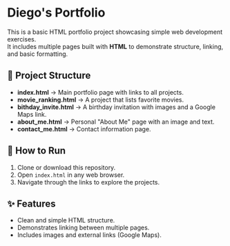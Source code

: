 # Diego's Portfolio

This is a basic HTML portfolio project showcasing simple web development exercises.  
It includes multiple pages built with **HTML** to demonstrate structure, linking, and basic formatting.

## 📂 Project Structure
- **index.html** → Main portfolio page with links to all projects.
- **movie_ranking.html** → A project that lists favorite movies.
- **bithday_invite.html** → A birthday invitation with images and a Google Maps link.
- **about_me.html** → Personal "About Me" page with an image and text.
- **contact_me.html** → Contact information page.

## 🚀 How to Run
1. Clone or download this repository.  
2. Open `index.html` in any web browser.  
3. Navigate through the links to explore the projects.

## ✨ Features
- Clean and simple HTML structure.  
- Demonstrates linking between multiple pages.  
- Includes images and external links (Google Maps).
